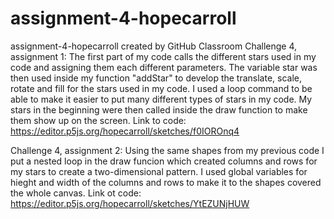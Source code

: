 # assignment-4-hopecarroll
assignment-4-hopecarroll created by GitHub Classroom
Challenge 4, assignment 1: The first part of my code calls the different stars used in my code and assigning them each different parameters. The variable 
star was then used inside my function "addStar" to develop the translate, scale, rotate and fill for the stars used in my code. I used a loop command to 
be able to make it easier to put many different types of stars in my code. My stars in the beginning were then called inside the draw function to make them show up on the screen. 
Link to code: https://editor.p5js.org/hopecarroll/sketches/f0IOROnq4

Challenge 4, assignment 2: Using the same shapes from my previous code I put a nested loop in the draw funcion which created columns and rows for my stars to create a two-dimensional pattern. I used global variables for hieght and width of the columns and rows to make it to the shapes covered the whole canvas. 
Link ot code: https://editor.p5js.org/hopecarroll/sketches/YtEZUNjHUW
